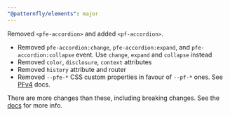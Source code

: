 ```yaml
---
"@patternfly/elements": major
---
```


Removed `<pfe-accordion>` and added `<pf-accordion>`.

- Removed `pfe-accordion:change`, `pfe-accordion:expand`, and 
  `pfe-accordion:collapse` event.
  Use `change`, `expand` and `collapse` instead
- Removed `color`, `disclosure`, `context` attributes
- Removed `history` attribute and router
- Removed `--pfe-*` CSS custom properties in favour of `--pf-*` ones. See [PFv4][PFv4] docs.

There are more changes than these, including breaking changes. See the [docs][docs] for more info.

[docs]: https://patternflyelements.org/components/accordion/
[PFv4]: https://patternfly.org/v4/
